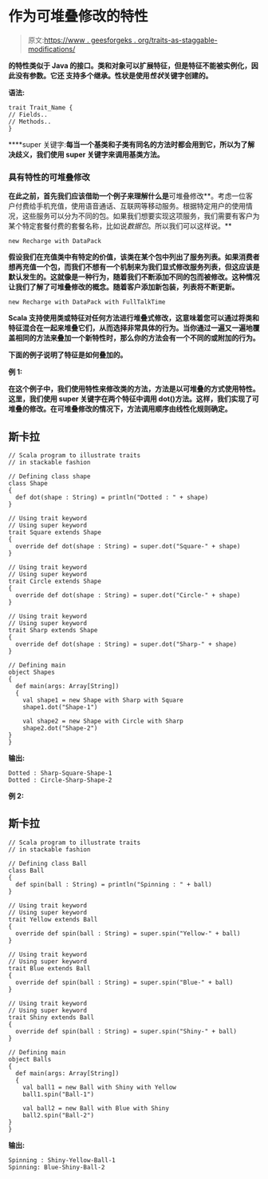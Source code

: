 # 作为可堆叠修改的特性

> 原文:[https://www . geesforgeks . org/traits-as-staggable-modifications/](https://www.geeksforgeeks.org/traits-as-stackable-modifications/)

[](https://www.geeksforgeeks.org/scala-traits/)**的特性类似于 Java 的接口。类和对象可以扩展特征，但是特征不能被实例化，因此没有参数。它还 支持多个继承。性状是使用*性状*关键字创建的。**

****语法:****

```
trait Trait_Name {
// Fields..
// Methods..
} 
```

****super 关键字:**每当一个基类和子类有同名的方法时都会用到它，所以为了解决歧义，我们使用 super 关键字来调用基类方法。**

### ****具有特性的可堆叠修改****

**在此之前，首先我们应该借助一个例子来理解什么是**可堆叠修改**。考虑一位客户付费给手机充值，使用语音通话、互联网等移动服务。根据特定用户的使用情况，这些服务可以分为不同的包。如果我们想要实现这项服务，我们需要有客户为某个特定套餐付费的套餐名称，比如说*数据包*。所以我们可以这样说。**

```
new Recharge with DataPack 
```

**假设我们在充值类中有特定的价值，该类在某个包中列出了服务列表。如果消费者想再充值一个包，而我们不想有一个机制来为我们显式修改服务列表，但这应该是默认发生的。这就像是一种行为，随着我们不断添加不同的包而被修改。这种情况让我们了解了可堆叠修改的概念。随着客户添加新包装，列表将不断更新。**

```
new Recharge with DataPack with FullTalkTime 
```

**Scala 支持使用类或特征对任何方法进行堆叠式修改，这意味着您可以通过将类和特征混合在一起来堆叠它们，从而选择非常具体的行为。当你通过一遍又一遍地覆盖相同的方法来叠加一个新特性时，那么你的方法会有一个不同的或附加的行为。**

**下面的例子说明了特征是如何叠加的。**

****例 1:****

**在这个例子中，我们使用特性来修改类的方法，方法是以可堆叠的方式使用特性。这里，我们使用 super 关键字在两个特征中调用 dot()方法。这样，我们实现了可堆叠的修改。在可堆叠修改的情况下，方法调用顺序由线性化规则确定。**

## **斯卡拉**

```
// Scala program to illustrate traits 
// in stackable fashion

// Defining class shape
class Shape
{
  def dot(shape : String) = println("Dotted : " + shape)
}

// Using trait keyword
// Using super keyword
trait Square extends Shape 
{
  override def dot(shape : String) = super.dot("Square-" + shape)
}

// Using trait keyword
// Using super keyword
trait Circle extends Shape 
{
  override def dot(shape : String) = super.dot("Circle-" + shape)
}

// Using trait keyword
// Using super keyword
trait Sharp extends Shape
{
  override def dot(shape : String) = super.dot("Sharp-" + shape)
}

// Defining main
object Shapes 
{
  def main(args: Array[String]) 
  {
    val shape1 = new Shape with Sharp with Square
    shape1.dot("Shape-1") 

    val shape2 = new Shape with Circle with Sharp
    shape2.dot("Shape-2") 
}
}
```

****输出:****

```
Dotted : Sharp-Square-Shape-1
Dotted : Circle-Sharp-Shape-2 
```

****例 2:****

## **斯卡拉**

```
// Scala program to illustrate traits 
// in stackable fashion

// Defining class Ball
class Ball 
{
  def spin(ball : String) = println("Spinning : " + ball)
}

// Using trait keyword
// Using super keyword
trait Yellow extends Ball
{
  override def spin(ball : String) = super.spin("Yellow-" + ball)
}

// Using trait keyword
// Using super keyword
trait Blue extends Ball 
{
  override def spin(ball : String) = super.spin("Blue-" + ball)
}

// Using trait keyword
// Using super keyword
trait Shiny extends Ball 
{
  override def spin(ball : String) = super.spin("Shiny-" + ball)
}

// Defining main
object Balls
{
  def main(args: Array[String])
  {
    val ball1 = new Ball with Shiny with Yellow
    ball1.spin("Ball-1") 

    val ball2 = new Ball with Blue with Shiny
    ball2.spin("Ball-2") 
}
}
```

****输出:****

```
Spinning : Shiny-Yellow-Ball-1
Spinning: Blue-Shiny-Ball-2 
```